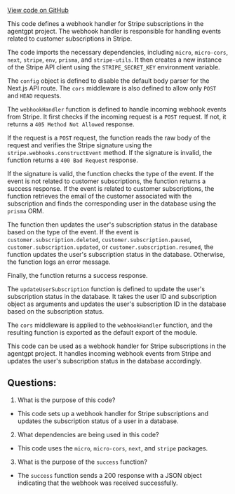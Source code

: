 [View code on GitHub](/src/pages/api/webhooks/stripe.ts)

This code defines a webhook handler for Stripe subscriptions in the agentgpt project. The webhook handler is responsible for handling events related to customer subscriptions in Stripe. 

The code imports the necessary dependencies, including `micro`, `micro-cors`, `next`, `stripe`, `env`, `prisma`, and `stripe-utils`. It then creates a new instance of the Stripe API client using the `STRIPE_SECRET_KEY` environment variable. 

The `config` object is defined to disable the default body parser for the Next.js API route. The `cors` middleware is also defined to allow only `POST` and `HEAD` requests. 

The `webhookHandler` function is defined to handle incoming webhook events from Stripe. It first checks if the incoming request is a `POST` request. If not, it returns a `405 Method Not Allowed` response. 

If the request is a `POST` request, the function reads the raw body of the request and verifies the Stripe signature using the `stripe.webhooks.constructEvent` method. If the signature is invalid, the function returns a `400 Bad Request` response. 

If the signature is valid, the function checks the type of the event. If the event is not related to customer subscriptions, the function returns a success response. If the event is related to customer subscriptions, the function retrieves the email of the customer associated with the subscription and finds the corresponding user in the database using the `prisma` ORM. 

The function then updates the user's subscription status in the database based on the type of the event. If the event is `customer.subscription.deleted`, `customer.subscription.paused`, `customer.subscription.updated`, or `customer.subscription.resumed`, the function updates the user's subscription status in the database. Otherwise, the function logs an error message. 

Finally, the function returns a success response. 

The `updateUserSubscription` function is defined to update the user's subscription status in the database. It takes the user ID and subscription object as arguments and updates the user's subscription ID in the database based on the subscription status. 

The `cors` middleware is applied to the `webhookHandler` function, and the resulting function is exported as the default export of the module. 

This code can be used as a webhook handler for Stripe subscriptions in the agentgpt project. It handles incoming webhook events from Stripe and updates the user's subscription status in the database accordingly.
## Questions: 
 1. What is the purpose of this code?
- This code sets up a webhook handler for Stripe subscriptions and updates the subscription status of a user in a database.

2. What dependencies are being used in this code?
- This code uses the `micro`, `micro-cors`, `next`, and `stripe` packages.

3. What is the purpose of the `success` function?
- The `success` function sends a 200 response with a JSON object indicating that the webhook was received successfully.